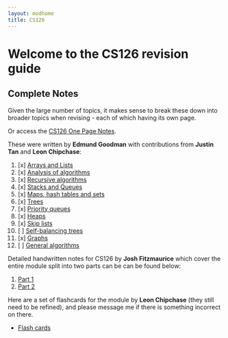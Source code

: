 ```yaml
---
layout: modhome
title: CS126
---
```


# Welcome to the CS126 revision guide


## Complete Notes

Given the large number of topics, it makes sense to break these down into
broader topics when revising - each of which having its own page.

Or access the [CS126 One Page Notes](opnotes).

These were written by **Edmund Goodman** with contributions from **Justin Tan** and **Leon Chipchase**:

1. [x] [Arrays and Lists](part1)
2. [x] [Analysis of algorithms](part2)
3. [x] [Recursive algorithms](part3)
4. [x] [Stacks and Queues](part4)
5. [x] [Maps, hash tables and sets](part5)
6. [x] [Trees](part6)
7. [x] [Priority queues](part7)
8. [x] [Heaps](part8)
9. [x] [Skip lists](part9)
10. [ ] [Self-balancing trees](part10)
11. [x] [Graphs](part11)
12. [ ] [General algorithms](part12)



Detailed handwritten notes for CS126 by **Josh Fitzmaurice** which cover the entire module split into two parts can be can be found below:

1. [Part 1](./cs126-notes-1.pdf)
2. [Part 2](./cs126-notes-2.pdf)

Here are a set of flashcards for the module by **Leon Chipchase** (they still need to be refined), and please message me if there is something incorrect on there.

- [Flash cards](https://quizlet.com/_99y5l2?x=1jqt&i=18al03)
